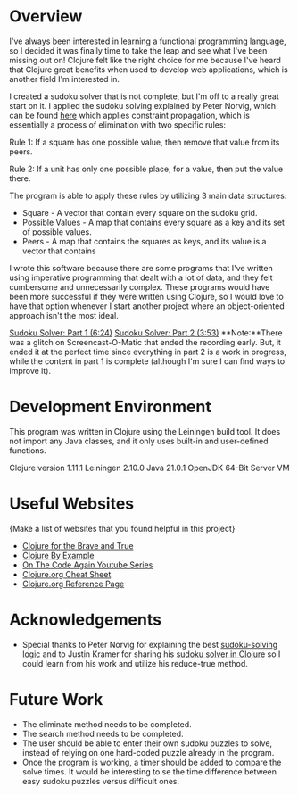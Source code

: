 # Overview

I've always been interested in learning a functional programming language, so I decided
it was finally time to take the leap and see what I've been missing out on! Clojure
felt like the right choice for me because I've heard that Clojure great benefits when used
to develop web applications, which is another field I'm interested in.

I created a sudoku solver that is not complete, but I'm off to a really great start on it.
I applied the sudoku solving explained by Peter Norvig, which can be found 
[here](https://norvig.com/sudoku.html) which applies constraint propagation, which is
essentially a process of elimination with two specific rules:

Rule 1: If a square has one possible value, then remove that value from its peers.

Rule 2: If a unit has only one possible place, for a value, then put the value there.

The program is able to apply these rules by utilizing 3 main data structures:
* Square - A vector that contain every square on the sudoku grid.
* Possible Values - A map that contains every square as a key and its set of possible values.
* Peers - A map that contains the squares as keys, and its value is a vector that contains

I wrote this software because there are some programs that I've written using imperative 
programming that dealt with a lot of data, and they felt cumbersome and unnecessarily complex. 
These programs would have been more successful if they were written using Clojure,
so I would love to have that option whenever I start another project where an object-oriented
approach isn't the most ideal.


[Sudoku Solver: Part 1 (6:24)](https://youtu.be/uVps3LiKvTw)
[Sudoku Solver: Part 2 (3:53)](https://youtu.be/GrnOPjG7hks)
**Note:**There was a glitch on Screencast-O-Matic that ended the recording early. But, it ended it at the perfect time since everything in part 2 is a work in progress, while the content in part 1 is
complete (although I'm sure I can find ways to improve it).

# Development Environment

This program was written in Clojure using the Leiningen build tool. It does not import any Java classes, and it only uses built-in and user-defined functions.

Clojure version 1.11.1
Leiningen 2.10.0 
Java 21.0.1 OpenJDK 64-Bit Server VM

# Useful Websites

{Make a list of websites that you found helpful in this project}
* [Clojure for the Brave and True](https://www.braveclojure.com/clojure-for-the-brave-and-true/)
* [Clojure By Example](https://kimh.github.io/clojure-by-example/#sets)
* [On The Code Again Youtube Series](https://www.youtube.com/@onthecodeagain)
* [Clojure.org Cheat Sheet](https://clojure.org/api/cheatsheet)
* [Clojure.org Reference Page](https://clojure.org/reference/reader)

# Acknowledgements
* Special thanks to Peter Norvig for explaining the best [sudoku-solving logic](https://norvig.com/sudoku.html) and to Justin Kramer for sharing his [sudoku solver in Clojure](https://jkkramer.wordpress.com/2011/03/29/clojure-python-side-by-side/) so I could learn from his work and utilize his reduce-true method.

# Future Work

* The eliminate method needs to be completed. 
* The search method needs to be completed. 
* The user should be able to enter their own sudoku puzzles to solve,
instead of relying on one hard-coded puzzle already in the program.
* Once the program is working, a timer should be added to compare the
solve times. It would be interesting to se the time difference between
easy sudoku puzzles versus difficult ones.